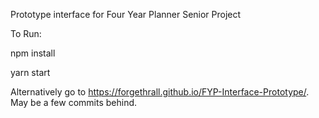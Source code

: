 Prototype interface for Four Year Planner Senior Project

To Run:

npm install

yarn start

Alternatively go to https://forgethrall.github.io/FYP-Interface-Prototype/. May be a few commits behind.
